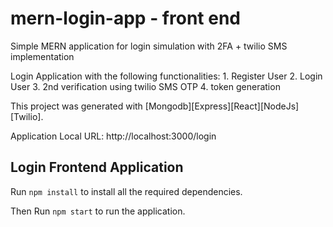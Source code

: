 # mern-login-app - front end

Simple MERN application for login simulation with 2FA + twilio SMS implementation

Login Application with the following functionalities:
	1. Register User
	2. Login User
	3. 2nd verification using twilio SMS OTP
	4. token generation 

This project was generated with [Mongodb][Express][React][NodeJs][Twilio].

Application Local URL: http://localhost:3000/login

## Login Frontend Application

Run `npm install` to install all the required dependencies. 

Then Run `npm start` to run the application.